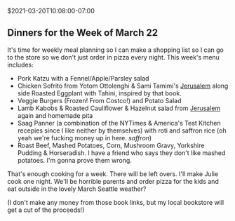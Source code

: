 $2021-03-20T10:08:00-07:00
## Dinners for the Week of March 22

It's time for weekly meal planning so I can make a shopping list so I can go to the store so we don't just order in pizza every night.  This week's menu includes:

* Pork Katzu with a Fennel/Apple/Parsley salad
* Chicken Sofrito from Yotom Ottolenghi & Sami Tamimi's [Jerusalem](https://bookshop.org/books/jerusalem-a-cookbook/9781607743941) along side Roasted Eggplant with Tahini, inspired by that book.
* Veggie Burgers (Frozen! From Costco!) and Potato Salad
* Lamb Kabobs & Roasted Cauliflower & Hazelnut salad from [Jerusalem](https://bookshop.org/books/jerusalem-a-cookbook/9781607743941) again and homemade pita
* Saag Panner (a combination of the NYTimes & America's Test Kitchen recepies since I like neither by themselves) with roti and saffron rice (oh yeah we're fucking money up in here. _saffron_)
* Roast Beef, Mashed Potatoes, Corn, Mushroom Gravy, Yorkshire Pudding & Horseradish. I have a friend who says they don't like mashed potatoes. I'm gonna prove them wrong.

That's enough cooking for a week.  There will be left overs.  I'll make Julie cook one night.  We'll be horrible parents and order pizza for the kids and eat outside in the lovely March Seattle weather?

(I don't make any money from those book links, but my local bookstore will get a cut of the proceeds!)
